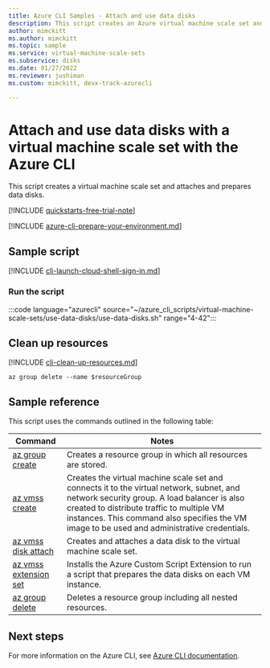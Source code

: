 ```yaml
---
title: Azure CLI Samples - Attach and use data disks
description: This script creates an Azure virtual machine scale set and attaches and prepares data disks with Azure CLI.
author: mimckitt
ms.author: mimckitt
ms.topic: sample
ms.service: virtual-machine-scale-sets
ms.subservice: disks
ms.date: 01/27/2022
ms.reviewer: jushiman
ms.custom: mimckitt, devx-track-azurecli

---
```


# Attach and use data disks with a virtual machine scale set with the Azure CLI

This script creates a virtual machine scale set and attaches and prepares data disks.

[!INCLUDE [quickstarts-free-trial-note](../../../includes/quickstarts-free-trial-note.md)]

[!INCLUDE [azure-cli-prepare-your-environment.md](../../../includes/azure-cli-prepare-your-environment.md)]

## Sample script

[!INCLUDE [cli-launch-cloud-shell-sign-in.md](../../../includes/cli-launch-cloud-shell-sign-in.md)]

### Run the script

:::code language="azurecli" source="~/azure_cli_scripts/virtual-machine-scale-sets/use-data-disks/use-data-disks.sh" range="4-42":::

## Clean up resources

[!INCLUDE [cli-clean-up-resources.md](../../../includes/cli-clean-up-resources.md)]

```azurecli
az group delete --name $resourceGroup
```

## Sample reference

This script uses the commands outlined in the following table:

| Command | Notes |
|---|---|
| [az group create](/cli/azure/ad/group) | Creates a resource group in which all resources are stored. |
| [az vmss create](/cli/azure/vmss) | Creates the virtual machine scale set and connects it to the virtual network, subnet, and network security group. A load balancer is also created to distribute traffic to multiple VM instances. This command also specifies the VM image to be used and administrative credentials.  |
| [az vmss disk attach](/cli/azure/vmss/disk) | Creates and attaches a data disk to the virtual machine scale set. |
| [az vmss extension set](/cli/azure/vmss/extension) | Installs the Azure Custom Script Extension to run a script that prepares the data disks on each VM instance. |
| [az group delete](/cli/azure/ad/group) | Deletes a resource group including all nested resources. |

## Next steps

For more information on the Azure CLI, see [Azure CLI documentation](/cli/azure/overview).
